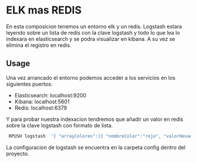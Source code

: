 # ELK mas REDIS

En esta composicion tenemos un entorno elk y un redis. Logstash estara leyendo sobre un lista de redis con la clave logstash y todo lo que lea lo indexara en elasticsearch y se podra visualizar en kibana.
A su vez se elimina el registro en redis.

## Usage
Una vez arrancado el entorno podemos acceder a los servicios en los siguientes puertos:
* Elasticsearch: localhost:9200
* Kibana: localhost:5601
* Redis: localhost:6379

Y para probar nuestra indexacion tendremos que añadir un valor en redis sobre la clave logstash con formato de lista.


```bash
 RPUSH logstash  '{ "arrayColores":[{ "nombreColor":"rojo", "valorHexadec":"#f00"  }, {  "nombreColor":"verde", "valorHexadec":"#0f0" }, { "nombreColor":"azul", "valorHexadec":"#00f" }]}'
```

La configuracion de logstash se encuentra en la carpeta config dentro del proyecto.


